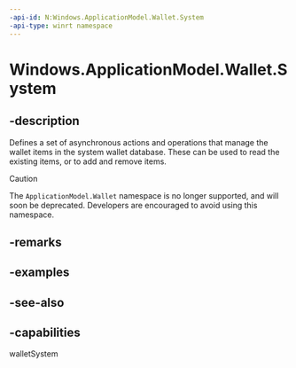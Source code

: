 ```yaml
---
-api-id: N:Windows.ApplicationModel.Wallet.System
-api-type: winrt namespace
---
```


# Windows.ApplicationModel.Wallet.System

## -description

Defines a set of asynchronous actions and operations that manage the wallet items in the system wallet database. These can be used to read the existing items, or to add and remove items.

> [!CAUTION]
> The `ApplicationModel.Wallet` namespace is no longer supported, and will soon be deprecated. Developers are encouraged to avoid using this namespace.

## -remarks

## -examples

## -see-also

## -capabilities

walletSystem
